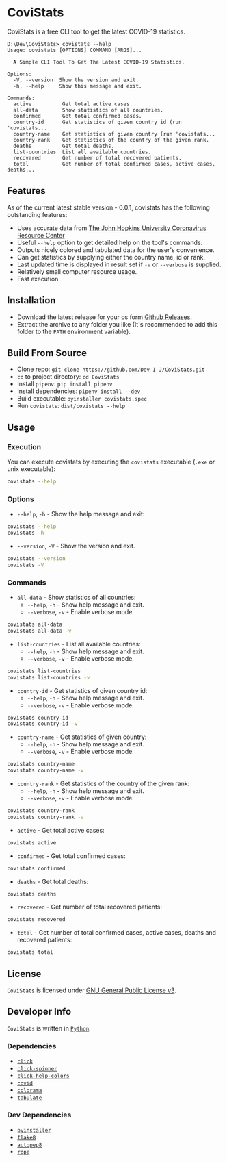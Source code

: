 # CoviStats

CoviStats is a free CLI tool to get the latest COVID-19 statistics.

```text
D:\Dev\CoviStats> covistats --help
Usage: covistats [OPTIONS] COMMAND [ARGS]...

  A Simple CLI Tool To Get The Latest COVID-19 Statistics.

Options:
  -V, --version  Show the version and exit.
  -h, --help     Show this message and exit.

Commands:
  active          Get total active cases.
  all-data        Show statistics of all countries.
  confirmed       Get total confirmed cases.
  country-id      Get statistics of given country id (run 'covistats...
  country-name    Get statistics of given country (run 'covistats...
  country-rank    Get statistics of the country of the given rank.
  deaths          Get total deaths.
  list-countries  List all available countries.
  recovered       Get number of total recovered patients.
  total           Get number of total confirmed cases, active cases, deaths...
```

## Features

As of the current latest stable version - 0.0.1, covistats has the following outstanding features:

* Uses accurate data from [The John Hopkins University Coronavirus Resource Center](https://coronavirus.jhu.edu/)
* Useful `--help` option to get detailed help on the tool's commands.
* Outputs nicely colored and tabulated data for the user's convenience.
* Can get statistics by supplying either the country name, id or rank.
* Last updated time is displayed in result set if `-v` or `--verbose` is supplied.
* Relatively small computer resource usage.
* Fast execution.

## Installation

* Download the latest release for your os form [Github Releases](https://github.com/Dev-I-J/CoviStats/releases/latest).
* Extract the archive to any folder you like (It's recommended to add this folder to the `PATH` environment variable).

## Build From Source

* Clone repo: `git clone https://github.com/Dev-I-J/CoviStats.git`
* `cd` to project directory: `cd CoviStats`
* Install `pipenv`: `pip install pipenv`
* Install dependencies: `pipenv install --dev`
* Build executable: `pyinstaller covistats.spec`
* Run `covistats`: `dist/covistats --help`

## Usage

### Execution

You can execute covistats by executing the `covistats` executable (`.exe` or unix executable):

```bash
covistats --help
```

### Options

* `--help`, `-h` - Show the help message and exit:

```bash
covistats --help
covistats -h
```

* `--version`, `-V` - Show the version and exit.

```bash
covistats --version
covistats -V
```

### Commands

* `all-data` - Show statistics of all countries:
  * `--help`, `-h` - Show help message and exit.
  * `--verbose`, `-v` - Enable verbose mode.

```bash
covistats all-data
covistats all-data -v
```

* `list-countries` - List all available countries:
  * `--help`, `-h` - Show help message and exit.
  * `--verbose`, `-v` - Enable verbose mode.

```bash
covistats list-countries
covistats list-countries -v
```

* `country-id` - Get statistics of given country id:
  * `--help`, `-h` - Show help message and exit.
  * `--verbose`, `-v` - Enable verbose mode.

```bash
covistats country-id
covistats country-id -v
```

* `country-name` - Get statistics of given country:
  * `--help`, `-h` - Show help message and exit.
  * `--verbose`, `-v` - Enable verbose mode.

```bash
covistats country-name
covistats country-name -v
```

* `country-rank` - Get statistics of the country of the given rank:
  * `--help`, `-h` - Show help message and exit.
  * `--verbose`, `-v` - Enable verbose mode.

```bash
covistats country-rank
covistats country-rank -v
```

* `active` - Get total active cases:

```bash
covistats active
```

* `confirmed` - Get total confirmed cases:

```bash
covistats confirmed
```

* `deaths` - Get total deaths:

```bash
covistats deaths
```

* `recovered` - Get number of total recovered patients:

```bash
covistats recovered
```

* `total` - Get number of total confirmed cases, active cases, deaths and recovered patients:

```bash
covistats total
```

## License

`CoviStats` is licensed under [GNU General Public License v3](https://github.com/Dev-I-J/CoviStats/blob/master/LICENSE.md).

## Developer Info

`CoviStats` is written in [`Python`](https://python.org).

### Dependencies

* [`click`](https://pypi.org/project/click)
* [`click-spinner`](https://pypi.org/project/click-spinner)
* [`click-help-colors`](https://pypi.org/project/click-help-colors)
* [`covid`](https://pypi.org/project/covid)
* [`colorama`](https://pypi.org/project/colorama)
* [`tabulate`](https://pypi.org/project/tabulate)

### Dev Dependencies

* [`pyinstaller`](https://pypi.org/project/pyinstaller)
* [`flake8`](https://pypi.org/project/flake8)
* [`autopep8`](https://pypi.org/project/autopep8)
* [`rope`](https://pypi.org/project/rope)
